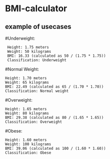 # BMI-calculator

## example of usecases

  #Underweight:

     Height: 1.75 meters
     Weight: 50 kilograms
     BMI: 16.33 (calculated as 50 / (1.75 * 1.75))
     Classification: Underweight
     
  #Normal Weight:

    Height: 1.70 meters
    Weight: 65 kilograms
    BMI: 22.49 (calculated as 65 / (1.70 * 1.70))
    Classification: Normal weight
    
 #Overweight:

    Height: 1.65 meters
    Weight: 80 kilograms
    BMI: 29.38 (calculated as 80 / (1.65 * 1.65))
    Classification: Overweight
    
 #Obese:

    Height: 1.60 meters
    Weight: 100 kilograms
    BMI: 39.06 (calculated as 100 / (1.60 * 1.60))
    Classification: Obese

